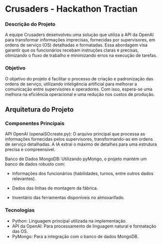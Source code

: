 # Crusaders - Hackathon Tractian

### Descrição do Projeto

A equipe Crusaders desenvolveu uma solução que utiliza a API da OpenAI para transformar informações imprecisas, fornecidas por supervisores, em ordens de serviço (OS) detalhadas e formatadas. Essa abordagem visa garantir que os funcionários recebam instruções claras e precisas, otimizando o fluxo de trabalho e minimizando erros na execução de tarefas.

### Objetivo

O objetivo do projeto é facilitar o processo de criação e padronização das ordens de serviço, utilizando inteligência artificial para melhorar a comunicação entre supervisores e operadores. Com isso, espera-se uma melhora na eficiência operacional e uma redução nos custos de produção.

## Arquitetura do Projeto
### Componentes Principais

API OpenAI (openaiSOcreate.py): O arquivo principal que processa as informações fornecidas pelos supervisores, transformando-as em ordens de serviço detalhadas. A IA extrai o máximo de detalhes para uma estrutura precisa e compreensível.

Banco de Dados MongoDB: Utilizando pyMongo, o projeto mantém um banco de dados robusto com:

- Informações dos funcionários (habilidades, turnos, entre outros dados relevantes).

- Dados das linhas de montagem da fábrica.

- Inventário das ferramentas disponíveis no almoxarifado.

### Tecnologias

- Python: Linguagem principal utilizada na implementação.
- API da OpenAI: Para processamento de linguagem natural e formatação das OS.
- PyMongo: Para a integração com o banco de dados MongoDB.
